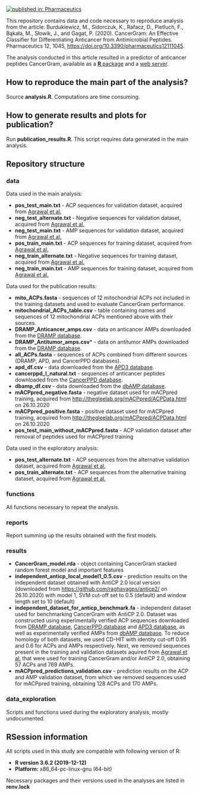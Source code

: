 [![published in: Pharmaceutics](https://img.shields.io/badge/published%20in-Pharmaceutics-green.svg)](https://doi.org/10.3390/pharmaceutics12111045)

This repository contains data and code necessary to reproduce analysis from the article: Burdukiewicz, M., Sidorczuk, K., Rafacz, D., Pietluch, F., Bąkała, M., Słowik, J., and Gagat, P. (2020). CancerGram: An Effective Classifier for Differentiating Anticancer from Antimicrobial Peptides. Pharmaceutics 12, 1045, https://doi.org/10.3390/pharmaceutics12111045.

The analysis conducted in this article resulted in a predictor of anticancer peptides CancerGram, available as a [**R** package](https://github.com/BioGenies/CancerGram) and a [web server](http://biongram.biotech.uni.wroc.pl/CancerGram/).

## How to reproduce the main part of the analysis?

Source **analysis.R**. Computations are time consuming.

## How to generate results and plots for publication?

Run **publication_results.R**. This script requires data generated in the main analysis.

## Repository structure

### data

Data used in the main analysis: 

* **pos_test_main.txt** - ACP sequences for validation dataset, acquired from [Agrawal et al.](https://doi.org/10.1093/bib/bbaa153)
* **neg_test_alternate.txt** - Negative sequences for validation dataset, acquired from [Agrawal et al.](https://doi.org/10.1093/bib/bbaa153)
* **neg_test_main.txt** - AMP sequences for validation dataset, acquired from [Agrawal et al.](https://doi.org/10.1093/bib/bbaa153)
* **pos_train_main.txt** - ACP sequences for training dataset, acquired from [Agrawal et al.](https://doi.org/10.1093/bib/bbaa153)
* **neg_train_alternate.txt** - Negative sequences for training dataset, acquired from [Agrawal et al.](https://doi.org/10.1093/bib/bbaa153)
* **neg_train_main.txt** - AMP sequences for training dataset, acquired from [Agrawal et al.](https://doi.org/10.1093/bib/bbaa153)

Data used for the publication results:

* **mito_ACPs.fasta** - sequences of 12 mitochondrial ACPs not included in the training datasets and used to evaluate CancerGram performance.
* **mitochondrial_ACPs_table.csv** - table containing names and sequences of 12 mitochondrial ACPs mentioned above with their sources.
* **DRAMP_Anticancer_amps.csv** - data on anticancer AMPs downloaded from the [DRAMP database](http://dramp.cpu-bioinfor.org/).
* **DRAMP_Antitumor_amps.csv*** - data on antitumor AMPs downloaded from the [DRAMP database](http://dramp.cpu-bioinfor.org/).
* **all_ACPs.fasta** - sequences of ACPs combined from different sources (DRAMP, APD, and CancerPPD databases).
* **apd_df.csv** - data downloaded from the [APD3 database](http://aps.unmc.edu/AP/main.php).
* **cancerppd_l_natural.txt** - sequences of anticancer peptides downloaded from the [CancerPPD database](http://crdd.osdd.net/raghava/cancerppd/downseq.php).
* **dbamp_df.csv** - data downloaded from the [dbAMP database](http://140.138.77.240/~dbamp/).
* **mACPpred_negative.fasta** - negative dataset used for mACPpred training, acquired from http://thegleelab.org/mACPpred/ACPData.html on 26.10.2020
* **mACPpred_positive.fasta** - positive dataset used for mACPpred training, acquired from http://thegleelab.org/mACPpred/ACPData.html on 26.10.2020
* **pos_test_main_without_mACPpred.fasta** - ACP validation dataset after removal of peptides used for mACPpred training

Data used in the exploratory analysis:

* **pos_test_alternate.txt** - ACP sequences from the alternative validation dataset, acquired from [Agrawal et al.](https://doi.org/10.1093/bib/bbaa153)
* **pos_train_alternate.txt** - ACP sequences from the alternative training dataset, acquired from [Agrawal et al.](https://doi.org/10.1093/bib/bbaa153)


### functions

All functions necessary to repeat the analysis.

### reports

Report summing up the results obtained with the first models. 

### results

* **CancerGram_model.rda** - object containing CancerGram stacked random forest model and important features
* **independent_anticp_local_model1_0.5.csv** - prediction results on the independent dataset obtained with AntiCP 2.0 local version (downloaded from https://github.com/raghavagps/anticp2/ on 26.10.2020) with model 1, SVM cut-off set to 0.5 (default) and window length set to 10 (default)
* **independent_dataset_for_anticp_benchmark.fa** - independent dataset used for benchmarking CancerGram with AntiCP 2.0. Dataset was constructed using experimentally verified ACP sequences downloaded from [DRAMP database](http://dramp.cpu-bioinfor.org/), [CancerPPD database](http://crdd.osdd.net/raghava/cancerppd/downseq.php) and [APD3 database](http://aps.unmc.edu/AP/main.php), as well as experimentally verified AMPs from [dbAMP database](http://140.138.77.240/~dbamp/). To reduce homology of both datasets, we used CD-HIT with identity cut-off 0.95 and 0.6 for ACPs and AMPs respectively. Next, we removed sequences present in the training and validation datasets aquired from [Agrawal et al.](https://doi.org/10.1093/bib/bbaa153) that were used for training CancerGram and/or AntiCP 2.0, obtaining 57 ACPs and 769 AMPs. 
* **mACPpred_predictions_validation.csv** - prediction results on the ACP and AMP validation dataset, from which we removed sequences used for mACPpred training, obtaining 128 ACPs and 170 AMPs. 

### data_exploration

Scripts and functions used during the exploratory analysis, mostly undocumented.


## RSession information

All scripts used in this study are compatible with following version of R:

* **R version 3.6.2 (2019-12-12)**
* **Platform:** x86_64-pc-linux-gnu (64-bit)

Necessary packages and their versions used in the analyses are listed in **renv.lock**

